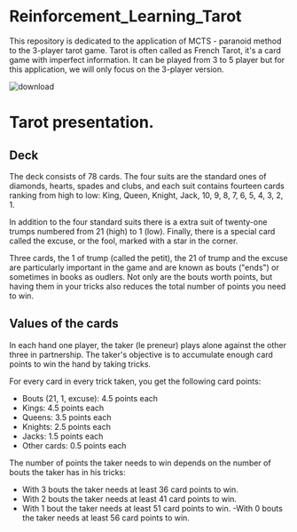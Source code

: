 # Reinforcement_Learning_Tarot
This repository is dedicated to the application of MCTS - paranoid method to the 3-player tarot game.
Tarot is often called as French Tarot, it's a card game with imperfect information. It can be played from 3 to 5 player but for this application, we will only focus on the 3-player version. 

![download](https://user-images.githubusercontent.com/62259863/148639464-330682c1-ae5c-44b7-9346-57d7f0f7fd40.jpg) 

# Tarot presentation. 
## Deck 

The deck consists of 78 cards. The four suits are the standard ones of diamonds, hearts, spades and clubs, and each suit contains fourteen cards ranking from high to low:
King, Queen, Knight, Jack, 10, 9, 8, 7, 6, 5, 4, 3, 2, 1.

In addition to the four standard suits there is a extra suit of twenty-one trumps numbered from 21 (high) to 1 (low).
Finally, there is a special card called the excuse, or the fool, marked with a star in the corner.

Three cards, the 1 of trump (called the petit), the 21 of trump and the excuse are particularly important in the game and are known as bouts ("ends") or sometimes in books as oudlers.
Not only are the bouts worth points, but having them in your tricks also reduces the total number of points you need to win.

## Values of the cards
In each hand one player, the taker (le preneur) plays alone against the other three in partnership. The taker's objective is to accumulate enough card points to win the hand by taking tricks.

For every card in every trick taken, you get the following card points:
- Bouts (21, 1, excuse):	4.5 points each
- Kings:	4.5 points each
- Queens:	3.5 points each
- Knights:	2.5 points each
- Jacks:	1.5 points each
- Other cards:	0.5 points each

The number of points the taker needs to win depends on the number of bouts the taker has in his tricks:
- With 3 bouts the taker needs at least 36 card points to win.
- With 2 bouts the taker needs at least 41 card points to win.
- With 1 bout the taker needs at least 51 card points to win.
 -With 0 bouts the taker needs at least 56 card points to win.
